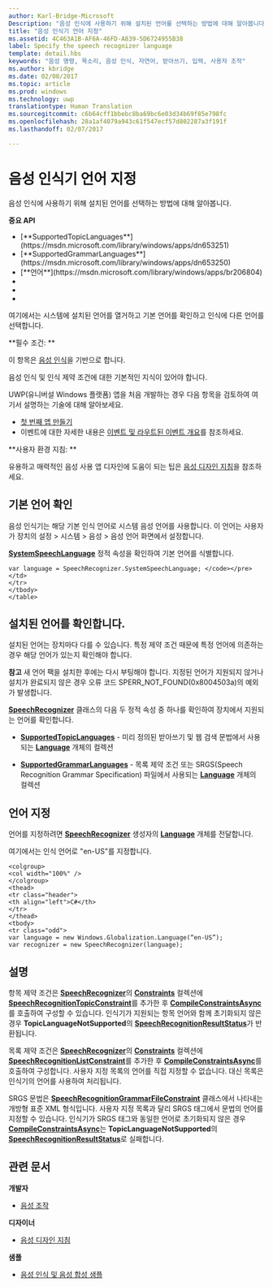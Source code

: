 ```yaml
---
author: Karl-Bridge-Microsoft
Description: "음성 인식에 사용하기 위해 설치된 언어를 선택하는 방법에 대해 알아봅니다."
title: "음성 인식기 언어 지정"
ms.assetid: 4C463A1B-AF6A-46FD-A839-5D6724955B38
label: Specify the speech recognizer language
template: detail.hbs
keywords: "음성 명령, 목소리, 음성 인식, 자연어, 받아쓰기, 입력, 사용자 조작"
ms.author: kbridge
ms.date: 02/08/2017
ms.topic: article
ms.prod: windows
ms.technology: uwp
translationtype: Human Translation
ms.sourcegitcommit: c6b64cff1bbebc8ba69bc6e03d34b69f85e798fc
ms.openlocfilehash: 28a1af4079a943c61f547ecf57d802287a3f191f
ms.lasthandoff: 02/07/2017

---
```


# <a name="specify-the-speech-recognizer-language"></a>음성 인식기 언어 지정
<link rel="stylesheet" href="https://az835927.vo.msecnd.net/sites/uwp/Resources/css/custom.css">

음성 인식에 사용하기 위해 설치된 언어를 선택하는 방법에 대해 알아봅니다.

<div class="important-apis" >
<b>중요 API</b><br/>
<ul>
<li> [**SupportedTopicLanguages**](https://msdn.microsoft.com/library/windows/apps/dn653251)</li>
<li>[**SupportedGrammarLanguages**](https://msdn.microsoft.com/library/windows/apps/dn653250)</li>
<li>[**언어**](https://msdn.microsoft.com/library/windows/apps/br206804)</li>
<li> </li>
<li> </li>
<li> </li>
</ul>
</div>


여기에서는 시스템에 설치된 언어를 열거하고 기본 언어를 확인하고 인식에 다른 언어를 선택합니다.

**필수 조건:  **

이 항목은 [음성 인식](speech-recognition.md)을 기반으로 합니다.

음성 인식 및 인식 제약 조건에 대한 기본적인 지식이 있어야 합니다.

UWP(유니버설 Windows 플랫폼) 앱을 처음 개발하는 경우 다음 항목을 검토하여 여기서 설명하는 기술에 대해 알아보세요.

-   [첫 번째 앱 만들기](https://msdn.microsoft.com/library/windows/apps/bg124288)
-   이벤트에 대한 자세한 내용은 [이벤트 및 라우트된 이벤트 개요](https://msdn.microsoft.com/library/windows/apps/mt185584)를 참조하세요.

**사용자 환경 지침:  **

유용하고 매력적인 음성 사용 앱 디자인에 도움이 되는 팁은 [음성 디자인 지침](https://msdn.microsoft.com/library/windows/apps/dn596121)을 참조하세요.

## <a name="identify-the-default-language"></a>기본 언어 확인


음성 인식기는 해당 기본 인식 언어로 시스템 음성 언어를 사용합니다. 이 언어는 사용자가 장치의 설정 &gt; 시스템 &gt; 음성 &gt; 음성 언어 화면에서 설정합니다.

[**SystemSpeechLanguage**](https://msdn.microsoft.com/library/windows/apps/dn653252) 정적 속성을 확인하여 기본 언어를 식별합니다.

```CSharp
var language = SpeechRecognizer.SystemSpeechLanguage; </code></pre></td>
</tr>
</tbody>
</table>
```

## <a name="confirm-an-installed-language"></a>설치된 언어를 확인합니다.


설치된 언어는 장치마다 다를 수 있습니다. 특정 제약 조건 때문에 특정 언어에 의존하는 경우 해당 언어가 있는지 확인해야 합니다.

**참고**  새 언어 팩을 설치한 후에는 다시 부팅해야 합니다. 지정된 언어가 지원되지 않거나 설치가 완료되지 않은 경우 오류 코드 SPERR\_NOT\_FOUND(0x8004503a)의 예외가 발생합니다.

 

[**SpeechRecognizer**](https://msdn.microsoft.com/library/windows/apps/dn653226) 클래스의 다음 두 정적 속성 중 하나를 확인하여 장치에서 지원되는 언어를 확인합니다.

-   [**SupportedTopicLanguages**](https://msdn.microsoft.com/library/windows/apps/dn653251) - 미리 정의된 받아쓰기 및 웹 검색 문법에서 사용되는 [**Language**](https://msdn.microsoft.com/library/windows/apps/br206804) 개체의 컬렉션

-   [**SupportedGrammarLanguages**](https://msdn.microsoft.com/library/windows/apps/dn653250) - 목록 제약 조건 또는 SRGS(Speech Recognition Grammar Specification) 파일에서 사용되는 [**Language**](https://msdn.microsoft.com/library/windows/apps/br206804) 개체의 컬렉션

## <a name="specify-a-language"></a>언어 지정


언어를 지정하려면 [**SpeechRecognizer**](https://msdn.microsoft.com/library/windows/apps/br206804) 생성자의 [**Language**](https://msdn.microsoft.com/library/windows/apps/dn653226) 개체를 전달합니다.

여기에서는 인식 언어로 "en-US"를 지정합니다.


```CSharp
<colgroup>
<col width="100%" />
</colgroup>
<thead>
<tr class="header">
<th align="left">C#</th>
</tr>
</thead>
<tbody>
<tr class="odd">
var language = new Windows.Globalization.Language(“en-US”); 
var recognizer = new SpeechRecognizer(language); 
```

## <a name="remarks"></a>설명


항목 제약 조건은 [**SpeechRecognizer**](https://msdn.microsoft.com/library/windows/apps/dn631446)의 [**Constraints**](https://msdn.microsoft.com/library/windows/apps/dn653241) 컬렉션에 [**SpeechRecognitionTopicConstraint**](https://msdn.microsoft.com/library/windows/apps/dn653226)를 추가한 후 [**CompileConstraintsAsync**](https://msdn.microsoft.com/library/windows/apps/dn653240)를 호출하여 구성할 수 있습니다. 인식기가 지원되는 항목 언어와 함께 초기화되지 않은 경우 **TopicLanguageNotSupported**의 [**SpeechRecognitionResultStatus**](https://msdn.microsoft.com/library/windows/apps/dn631433)가 반환됩니다.

목록 제약 조건은 [**SpeechRecognizer**](https://msdn.microsoft.com/library/windows/apps/dn631421)의 [**Constraints**](https://msdn.microsoft.com/library/windows/apps/dn653241) 컬렉션에 [**SpeechRecognitionListConstraint**](https://msdn.microsoft.com/library/windows/apps/dn653226)를 추가한 후 [**CompileConstraintsAsync**](https://msdn.microsoft.com/library/windows/apps/dn653240)를 호출하여 구성합니다. 사용자 지정 목록의 언어를 직접 지정할 수 없습니다. 대신 목록은 인식기의 언어를 사용하여 처리됩니다.

SRGS 문법은 [**SpeechRecognitionGrammarFileConstraint**](https://msdn.microsoft.com/library/windows/apps/dn631412) 클래스에서 나타내는 개방형 표준 XML 형식입니다. 사용자 지정 목록과 달리 SRGS 태그에서 문법의 언어를 지정할 수 있습니다. 인식기가 SRGS 태그와 동일한 언어로 초기화되지 않은 경우 [**CompileConstraintsAsync**](https://msdn.microsoft.com/library/windows/apps/dn653240)는 **TopicLanguageNotSupported**의 [**SpeechRecognitionResultStatus**](https://msdn.microsoft.com/library/windows/apps/dn631433)로 실패합니다.

## <a name="related-articles"></a>관련 문서

**개발자**

* [음성 조작](speech-interactions.md)

**디자이너**

* [음성 디자인 지침](https://msdn.microsoft.com/library/windows/apps/dn596121)

**샘플**

* [음성 인식 및 음성 합성 샘플](http://go.microsoft.com/fwlink/p/?LinkID=619897)
 

 





